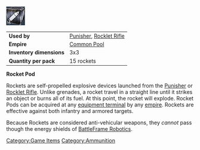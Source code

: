 ![](../images/rocketpod.jpg "rocketpod.jpg")

|                          |                                                            |
| ------------------------ | ---------------------------------------------------------- |
| **Used by**              | [Punisher](../weapons/Punisher.md), [Rocklet Rifle](../Rocklet_Rifle.md) |
| **Empire**               | [Common Pool](../terminology/Common_Pool.md)                              |
| **Inventory dimensions** | 3x3                                                        |
| **Quantity per pack**    | 15 rockets                                                 |

**Rocket Pod**

Rockets are self-propelled explosive devices launched from the
[Punisher](../weapons/Punisher.md) or [Rocklet
Rifle](../Rocklet_Rifle.md). Unlike grenades, a rocket travel in a
straight line until it strikes an object or burns all of its fuel. At
this point, the rocket will explode. Rocket Pods can be acquired at any
[equipment terminal](../items/Equipment_Terminal.md) by any
[empire](../terminology/Empire.md). Rockets are effective against both infantry
and armored targets.

Because Rockets are considered anti-vehicular weapons, they _cannot_
pass though the energy shields of [BattleFrame
Robotics](../vehicles/BattleFrame_Robotics.md).

[Category:Game Items](Category:Game_Items.md)
[Category:Ammunition](Category:Ammunition.md)

